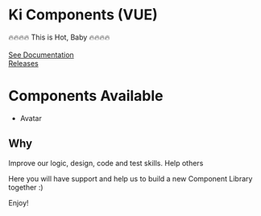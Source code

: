 # Ki Components (VUE)

🔥🔥🔥🔥 This is Hot, Baby 🔥🔥🔥🔥<br><br>
<a href="https://ki.alexandrocastro.dev.br/" target="_blank">See Documentation</a><br>
<a href="https://ki.alexandrocastro.dev.br/#/releases" target="_blank">Releases</a><br>

# Components Available

- Avatar

## Why

Improve our logic, design, code and test skills.
Help others

Here you will have support and help us to build a new Component Library together :)

Enjoy!
